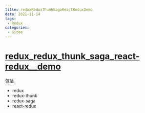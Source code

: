 ```yaml
---
title: reduxReduxThunkSagaReactReduxDemo
date: 2021-11-14
tags:
 - Redux
categories:
 - Gitee
---
```


# [redux_redux_thunk_saga_react-redux__demo](https://gitee.com/garvinew/redux_redux_thunk_saga_react-redux__demo)

包括
- redux
- redux-thunk
- redux-saga
- react-redux
  

